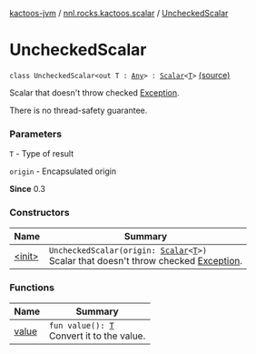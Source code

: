 [kactoos-jvm](../../index.md) / [nnl.rocks.kactoos.scalar](../index.md) / [UncheckedScalar](./index.md)

# UncheckedScalar

`class UncheckedScalar<out T : `[`Any`](https://kotlinlang.org/api/latest/jvm/stdlib/kotlin/-any/index.html)`> : `[`Scalar`](../../nnl.rocks.kactoos/-scalar/index.md)`<`[`T`](index.md#T)`>` [(source)](https://github.com/neonailol/kactoos/blob/master/kactoos-jvm/src/main/kotlin/nnl/rocks/kactoos/scalar/UncheckedScalar.kt#L19)

Scalar that doesn't throw checked [Exception](https://kotlinlang.org/api/latest/jvm/stdlib/kotlin/-exception/index.html).

There is no thread-safety guarantee.

### Parameters

`T` - Type of result

`origin` - Encapsulated origin

**Since**
0.3

### Constructors

| Name | Summary |
|---|---|
| [&lt;init&gt;](-init-.md) | `UncheckedScalar(origin: `[`Scalar`](../../nnl.rocks.kactoos/-scalar/index.md)`<`[`T`](index.md#T)`>)`<br>Scalar that doesn't throw checked [Exception](https://kotlinlang.org/api/latest/jvm/stdlib/kotlin/-exception/index.html). |

### Functions

| Name | Summary |
|---|---|
| [value](value.md) | `fun value(): `[`T`](index.md#T)<br>Convert it to the value. |
